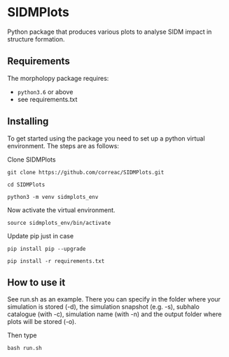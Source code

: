 SIDMPlots
=========

Python package that produces various plots to analyse SIDM impact in structure formation.

Requirements
------------

The morpholopy package requires:

+ `python3.6` or above
+ see requirements.txt

Installing
----------

To get started using the package you need to set up a python virtual environment. The steps are as follows:

Clone SIDMPlots
```
git clone https://github.com/correac/SIDMPlots.git

cd SIDMPlots

python3 -m venv sidmplots_env
```

Now activate the virtual environment.

```
source sidmplots_env/bin/activate
```

Update pip just in case
```
pip install pip --upgrade

pip install -r requirements.txt
```

How to use it
-------------

See run.sh as an example. There you can specify in the folder where your simulation is stored (-d), the simulation
snapshot (e.g. -s), subhalo catalogue (with -c), simulation name (with -n) and the output folder where plots will be stored (-o).

Then type 
```
bash run.sh
```


